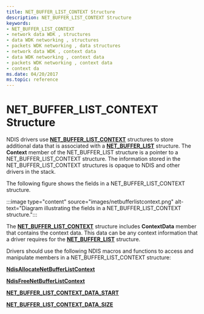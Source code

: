 ```yaml
---
title: NET_BUFFER_LIST_CONTEXT Structure
description: NET_BUFFER_LIST_CONTEXT Structure
keywords:
- NET_BUFFER_LIST_CONTEXT
- network data WDK , structures
- data WDK networking , structures
- packets WDK networking , data structures
- network data WDK , context data
- data WDK networking , context data
- packets WDK networking , context data
- context da
ms.date: 04/20/2017
ms.topic: reference
---
```


# NET\_BUFFER\_LIST\_CONTEXT Structure





NDIS drivers use [**NET\_BUFFER\_LIST\_CONTEXT**](/windows-hardware/drivers/ddi/nbl/ns-nbl-net_buffer_list_context) structures to store additional data that is associated with a [**NET\_BUFFER\_LIST**](/windows-hardware/drivers/ddi/nbl/ns-nbl-net_buffer_list) structure. The **Context** member of the NET\_BUFFER\_LIST structure is a pointer to a NET\_BUFFER\_LIST\_CONTEXT structure. The information stored in the NET\_BUFFER\_LIST\_CONTEXT structures is opaque to NDIS and other drivers in the stack.

The following figure shows the fields in a NET\_BUFFER\_LIST\_CONTEXT structure.

:::image type="content" source="images/netbufferlistcontext.png" alt-text="Diagram illustrating the fields in a NET_BUFFER_LIST_CONTEXT structure.":::

The [**NET\_BUFFER\_LIST\_CONTEXT**](/windows-hardware/drivers/ddi/nbl/ns-nbl-net_buffer_list_context) structure includes **ContextData** member that contains the context data. This data can be any context information that a driver requires for the [**NET\_BUFFER\_LIST**](/windows-hardware/drivers/ddi/nbl/ns-nbl-net_buffer_list) structure.

Drivers should use the following NDIS macros and functions to access and manipulate members in a NET\_BUFFER\_LIST\_CONTEXT structure:

[**NdisAllocateNetBufferListContext**](/windows-hardware/drivers/ddi/nblapi/nf-nblapi-ndisallocatenetbufferlistcontext)

[**NdisFreeNetBufferListContext**](/windows-hardware/drivers/ddi/nblapi/nf-nblapi-ndisfreenetbufferlistcontext)

[**NET\_BUFFER\_LIST\_CONTEXT\_DATA\_START**](/windows-hardware/drivers/ddi/nblaccessors/nf-nblaccessors-net_buffer_list_context_data_start)

[**NET\_BUFFER\_LIST\_CONTEXT\_DATA\_SIZE**](/windows-hardware/drivers/ddi/nblaccessors/nf-nblaccessors-net_buffer_list_context_data_size)

 

